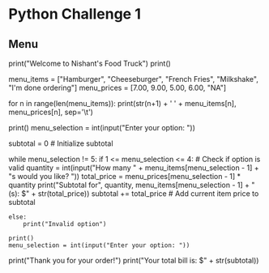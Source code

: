 # Python Challenge 1
## Menu
print("Welcome to Nishant's Food Truck")
print()

menu_items = ["Hamburger", "Cheeseburger", "French Fries", "Milkshake", "I'm done ordering"]
menu_prices = [7.00, 9.00, 5.00, 6.00, "NA"]

for n in range(len(menu_items)):
    print(str(n+1) + ' ' + menu_items[n], menu_prices[n], sep='\t')

print()
menu_selection = int(input("Enter your option: "))

subtotal = 0  # Initialize subtotal

while menu_selection != 5:
    if 1 <= menu_selection <= 4:  # Check if option is valid
        quantity = int(input("How many " + menu_items[menu_selection - 1] + "s would you like? "))
        total_price = menu_prices[menu_selection - 1] * quantity
        print("Subtotal for", quantity, menu_items[menu_selection - 1] + "(s): $" + str(total_price))
        subtotal += total_price  # Add current item price to subtotal
        
    else:
        print("Invalid option")

    print()
    menu_selection = int(input("Enter your option: "))

print("Thank you for your order!")
print("Your total bill is: $" + str(subtotal))

